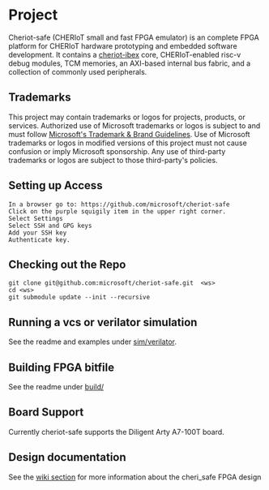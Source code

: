 # Project

Cheriot-safe (CHERIoT small and fast FPGA emulator)  is an complete FPGA platform for CHERIoT hardware prototyping and embedded software development. It contains a [cheriot-ibex](https://github.com/microsoft/cheriot-ibex) core, CHERIoT-enabled risc-v debug modules, TCM memories, an AXI-based internal bus fabric, and a collection of commonly used peripherals. 

## Trademarks

This project may contain trademarks or logos for projects, products, or services. Authorized use of Microsoft 
trademarks or logos is subject to and must follow 
[Microsoft's Trademark & Brand Guidelines](https://www.microsoft.com/en-us/legal/intellectualproperty/trademarks/usage/general).
Use of Microsoft trademarks or logos in modified versions of this project must not cause confusion or imply Microsoft sponsorship.
Any use of third-party trademarks or logos are subject to those third-party's policies.


## Setting up Access
```
In a browser go to: https://github.com/microsoft/cheriot-safe
Click on the purple squigily item in the upper right corner. 
Select Settings
Select SSH and GPG keys
Add your SSH key
Authenticate key.
```
## Checking out the Repo
```
git clone git@github.com:microsoft/cheriot-safe.git  <ws>
cd <ws>
git submodule update --init --recursive
```

## Running a vcs or verilator simulation
See the readme and examples under [sim/verilator](https://github.com/microsoft/cheriot-safe/tree/main/sim).

## Building FPGA bitfile
See the readme under [build/](https://github.com/microsoft/cheriot-safe/tree/main/build)

## Board Support
Currently cheriot-safe supports the Diligent Arty A7-100T board. 

## Design documentation
See the [wiki section](https://github.com/microsoft/cheriot-safe/wiki) for more information about the cheri_safe FPGA design

